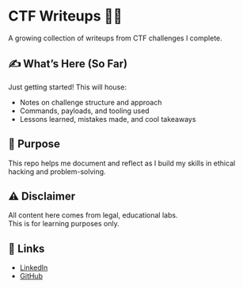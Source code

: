 # CTF Writeups 🧩📁

A growing collection of writeups from CTF challenges I complete.

## ✍️ What’s Here (So Far)
Just getting started! This will house:
- Notes on challenge structure and approach
- Commands, payloads, and tooling used
- Lessons learned, mistakes made, and cool takeaways

## 🧠 Purpose
This repo helps me document and reflect as I build my skills in ethical hacking and problem-solving.

## ⚠️ Disclaimer
All content here comes from legal, educational labs.  
This is for learning purposes only.

## 📎 Links
- [LinkedIn](https://www.linkedin.com/in/deltonrobinson/)  
- [GitHub](https://github.com/deltonrobinson)


<!-- TEMPLATE

## Challenge: [Name]
**Category:** [Web Exploitation / Crypto / Forensics / etc.]  
**Points:** [Value]  
**Platform:** [picoCTF / THM / HTB]

---

### 🔍 Summary
[One-line description of the challenge or what made it interesting]

### 🛠 Tools & Commands
- `nmap -sV ...`
- `curl --data ...`
- Burp Suite / Wireshark / etc.

### 🧠 Approach
- Step 1: Did X
- Step 2: Noticed Y
- Step 3: Exploited Z
- Flag: `picoCTF{example_flag}`

### 💭 Reflection
[What you learned, or what tripped you up]

-->
